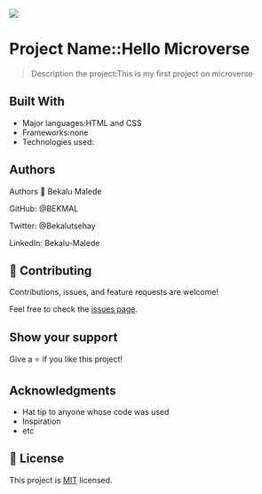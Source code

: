 ![](https://img.shields.io/badge/Microverse-blueviolet)

# Project Name::Hello Microverse

> Description the project:This is my first project on microverse


## Built With

- Major languages:HTML and CSS
- Frameworks:none
- Technologies used:





## Authors

Authors
👤 Bekalu Malede

GitHub: @BEKMAL

Twitter: @Bekalutsehay

LinkedIn: Bekalu-Malede

## 🤝 Contributing

Contributions, issues, and feature requests are welcome!

Feel free to check the [issues page](../../issues/).

## Show your support

Give a ⭐️ if you like this project!

## Acknowledgments

- Hat tip to anyone whose code was used
- Inspiration
- etc

## 📝 License

This project is [MIT](./MIT.md) licensed.
